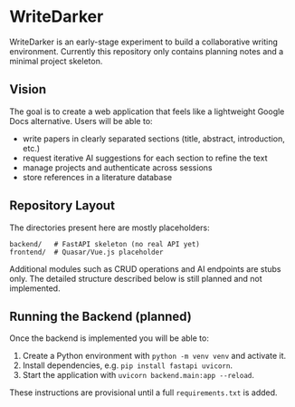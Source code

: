 # WriteDarker

WriteDarker is an early-stage experiment to build a collaborative writing environment.
Currently this repository only contains planning notes and a minimal project skeleton.

## Vision

The goal is to create a web application that feels like a lightweight Google Docs alternative. Users will be able to:

- write papers in clearly separated sections (title, abstract, introduction, etc.)
- request iterative AI suggestions for each section to refine the text
- manage projects and authenticate across sessions
- store references in a literature database

## Repository Layout

The directories present here are mostly placeholders:

```
backend/   # FastAPI skeleton (no real API yet)
frontend/  # Quasar/Vue.js placeholder
```

Additional modules such as CRUD operations and AI endpoints are stubs only. The detailed
structure described below is still planned and not implemented.

## Running the Backend (planned)

Once the backend is implemented you will be able to:

1. Create a Python environment with `python -m venv venv` and activate it.
2. Install dependencies, e.g. `pip install fastapi uvicorn`.
3. Start the application with `uvicorn backend.main:app --reload`.

These instructions are provisional until a full `requirements.txt` is added.
